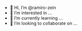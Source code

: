 - 👋 Hi, I’m @ramiro-zein
- 👀 I’m interested in ...
- 🌱 I’m currently learning ...
- 💞️ I’m looking to collaborate on ...
